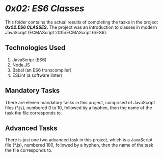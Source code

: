 # ___0x02: ES6 Classes___
This folder contains the actual results of completing the tasks in the project ___0x02.ES6 CLASSES.___ The project was an introduction to classes in modern JavaScript (ECMAScript 2015/ECMAScript 6/ES6).

## Technologies Used
1. JavaScript (ES6)
2. Node.JS
3. Babel (an ES6 transcompiler) 
4. ESLint (a software linter)

## Mandatory Tasks
There are eleven mandatory tasks in this project, comprised of JavaScript files (*.js), numbered 0 to 10, followed by a hyphen, then the name of the task the file corresponds to.

## Advanced Tasks
There is just one two advanced task in this project, which is a JavaScript file (*.js), numbered 100, followed by a hyphen, then the name of the task the file corresponds to.
